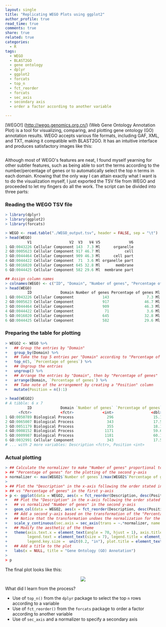 ```yaml
---
layout: single
title: "Replicating WEGO Plots using ggplot2"
author_profile: true
read_time: true
comments: true
share: true
related: true
categories:
  - R
tags:
  - WEGO
  - BLAST2GO
  - gene ontology
  - dplyr
  - ggplot2
  - forcats
  - top_n
  - fct_reorder
  - forcats
  - sec_axis
  - secondary axis
  - order a factor according to another variable

---
```


[WEGO!] (http://wego.genomics.org.cn/) (Web Gene Ontology Annotation Plot) is a tool for visualizing, comparing, and plotting gene ontology (GO) annotation results. WEGO accepts various file formats, including GAF, XML, and TXT, making it compatible with BLAST2GO. It has an intuitive interface and produces satisfactory images like this:

<image>

Although most of WEGO's features are neat, I found myself yearning for other subtler features, such as being able to sort the terms according to the number/percentage of genes or to automatically select the top n terms in each domain. Knowing that the only way I can attain exactly what I want is to do the visualization myself, I just exported the TSV file from WEGO and proceeded to let my fingers do all the work. The script can be divided into three parts:

<!-- readmore -->

### Reading the WEGO TSV file

```R
> library(dplyr)
> library(ggplot2)
> library(forcats)

> WEGO <- read.table("./WEGO_output.tsv", header = FALSE, sep = "\t")
> head(WEGO)
          V1                 V2  V3   V4 V5             V6
1 GO:0043226 Cellular Component 143  7.3 Ml      organelle
2 GO:0005623 Cellular Component 917 46.7 Ml           cell
3 GO:0044464 Cellular Component 909 46.3 Ml      cell part
4 GO:0044422 Cellular Component  71  3.6 Ml organelle part
5 GO:0016020 Cellular Component 645 32.8 Ml       membrane
6 GO:0044425 Cellular Component 582 29.6 Ml  membrane part

## Assign column names
> colnames(WEGO) <- c("ID", "Domain", "Number of genes", "Percentage of genes", "Ml", "Description")
> head(WEGO)
          ID             Domain Number of genes Percentage of genes Ml    Description
1 GO:0043226 Cellular Component             143                 7.3 Ml      organelle
2 GO:0005623 Cellular Component             917                46.7 Ml           cell
3 GO:0044464 Cellular Component             909                46.3 Ml      cell part
4 GO:0044422 Cellular Component              71                 3.6 Ml organelle part
5 GO:0016020 Cellular Component             645                32.8 Ml       membrane
6 GO:0044425 Cellular Component             582                29.6 Ml  membrane part
```

### Preparing the table for plotting

```R
> WEGO2 <- WEGO %>%
+   ## Group the entries by "Domain"
+   group_by(Domain) %>%
+   ## Take the top 5 entries per "Domain" according to "Percentage of genes"
+   top_n(5, `Percentage of genes`) %>% 
+   ## Ungroup the entries
+   ungroup() %>% 
+   ## Arrange the entries by "Domain", then by "Percentage of genes"
+   arrange(Domain, `Percentage of genes`) %>% 
+   ## Take note of the arrangement by creating a "Position" column
+   mutate(Position = n():1)  
 
> head(WEGO2)
# A tibble: 6 x 7
          ID             Domain `Number of genes` `Percentage of genes`     MI
      <fctr>             <fctr>             <int>                 <dbl> <fctr>
1 GO:0050789 Biological Process               296                  15.1     Ml
2 GO:0065007 Biological Process               343                  17.5     Ml
3 GO:0051179 Biological Process               355                  18.1     Ml
4 GO:0008152 Biological Process              1171                  59.6     Ml
5 GO:0009987 Biological Process              1181                  60.1     Ml
6 GO:0032991 Cellular Component               343                  17.5     Ml
# ... with 2 more variables: Description <fctr>, Position <int>
```

### Actual plotting

```R
> ## Calculate the normalizer to make "Number of genes" proportional to the 
> ## "Percentage of genes" for the plotting of the second y-axis
> normalizer <- max(WEGO2$`Number of genes`)/max(WEGO2$`Percentage of genes`)
> 
> ## Plot the "Description" in the x-axis following the order stated in the "Position" column
> ## vs "Percentage of genes" in the first y-axis
> p <- ggplot(data = WEGO2, aes(x = fct_reorder(Description, desc(Position)), y = `Percentage of genes`, fill = Domain)) +
+   ## Plot the "Description" in the x-axis following the order stated in the "Position" column
+   ## vs normalized "Number of genes" in the second y-axis
+   geom_col(data = WEGO2, aes(x = fct_reorder(Description, desc(Position)), y = `Number of genes`/normalizer)) +
+   ## Add a second y-axis based on the transformation of the "Percentage of genes" to "Number of genes".
+   ## Notice that the transformation undoes the normalization for the earlier geom_col.
+   scale_y_continuous(sec.axis = sec_axis(trans = ~.*normalizer, name = "Number of genes")) +
+   ## Modify the aesthetic of the theme
+   theme(axis.text.x = element_text(angle = 70, hjust = 1), axis.title.y = element_text(size = 8),
+         legend.text = element_text(size = 7), legend.title = element_text(size = 8),
+         legend.key.size =  unit(0.2, "in"), plot.title = element_text(size = 11, hjust = 0.5)) +
+   ## Add a title to the plot
+   labs(x = NULL, title = "Gene Ontology (GO) Annotation")
> 
> p
```

The final plot looks like this:

<p align="center"><img src="https://raw.githubusercontent.com/sarahpenir/sarahpenir.github.io/master/_posts/images/2018-05-10-WEGO.png"></p>

What did I learn from the process?

* Use of ```top_n()``` from the ```dplyr``` package to select the top ```n``` rows according to a variable
* Use of ```fct_reorder()``` from the ```forcats``` package to order a factor according to another variable
* Use of ```sec_axis``` and a normalizer to specify a secondary axis